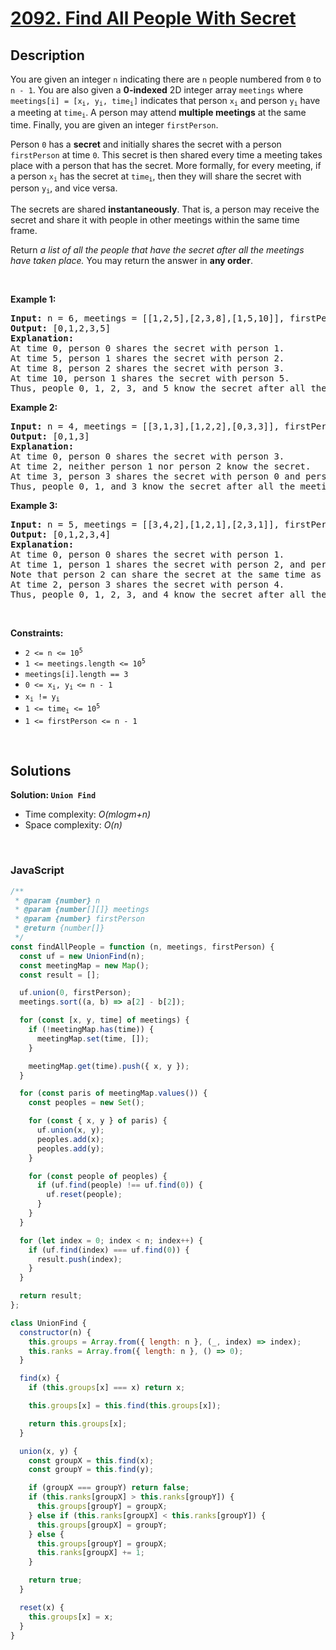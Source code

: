 # [2092. Find All People With Secret](https://leetcode.com/problems/find-all-people-with-secret)

## Description

<div class="elfjS" data-track-load="description_content"><p>You are given an integer <code>n</code> indicating there are <code>n</code> people numbered from <code>0</code> to <code>n - 1</code>. You are also given a <strong>0-indexed</strong> 2D integer array <code>meetings</code> where <code>meetings[i] = [x<sub>i</sub>, y<sub>i</sub>, time<sub>i</sub>]</code> indicates that person <code>x<sub>i</sub></code> and person <code>y<sub>i</sub></code> have a meeting at <code>time<sub>i</sub></code>. A person may attend <strong>multiple meetings</strong> at the same time. Finally, you are given an integer <code>firstPerson</code>.</p>

<p>Person <code>0</code> has a <strong>secret</strong> and initially shares the secret with a person <code>firstPerson</code> at time <code>0</code>. This secret is then shared every time a meeting takes place with a person that has the secret. More formally, for every meeting, if a person <code>x<sub>i</sub></code> has the secret at <code>time<sub>i</sub></code>, then they will share the secret with person <code>y<sub>i</sub></code>, and vice versa.</p>

<p>The secrets are shared <strong>instantaneously</strong>. That is, a person may receive the secret and share it with people in other meetings within the same time frame.</p>

<p>Return <em>a list of all the people that have the secret after all the meetings have taken place. </em>You may return the answer in <strong>any order</strong>.</p>

<p>&nbsp;</p>
<p><strong class="example">Example 1:</strong></p>

<pre><strong>Input:</strong> n = 6, meetings = [[1,2,5],[2,3,8],[1,5,10]], firstPerson = 1
<strong>Output:</strong> [0,1,2,3,5]
<strong>Explanation:
</strong>At time 0, person 0 shares the secret with person 1.
At time 5, person 1 shares the secret with person 2.
At time 8, person 2 shares the secret with person 3.
At time 10, person 1 shares the secret with person 5.​​​​
Thus, people 0, 1, 2, 3, and 5 know the secret after all the meetings.
</pre>

<p><strong class="example">Example 2:</strong></p>

<pre><strong>Input:</strong> n = 4, meetings = [[3,1,3],[1,2,2],[0,3,3]], firstPerson = 3
<strong>Output:</strong> [0,1,3]
<strong>Explanation:</strong>
At time 0, person 0 shares the secret with person 3.
At time 2, neither person 1 nor person 2 know the secret.
At time 3, person 3 shares the secret with person 0 and person 1.
Thus, people 0, 1, and 3 know the secret after all the meetings.
</pre>

<p><strong class="example">Example 3:</strong></p>

<pre><strong>Input:</strong> n = 5, meetings = [[3,4,2],[1,2,1],[2,3,1]], firstPerson = 1
<strong>Output:</strong> [0,1,2,3,4]
<strong>Explanation:</strong>
At time 0, person 0 shares the secret with person 1.
At time 1, person 1 shares the secret with person 2, and person 2 shares the secret with person 3.
Note that person 2 can share the secret at the same time as receiving it.
At time 2, person 3 shares the secret with person 4.
Thus, people 0, 1, 2, 3, and 4 know the secret after all the meetings.
</pre>

<p>&nbsp;</p>
<p><strong>Constraints:</strong></p>

<ul>
	<li><code>2 &lt;= n &lt;= 10<sup>5</sup></code></li>
	<li><code>1 &lt;= meetings.length &lt;= 10<sup>5</sup></code></li>
	<li><code>meetings[i].length == 3</code></li>
	<li><code>0 &lt;= x<sub>i</sub>, y<sub>i </sub>&lt;= n - 1</code></li>
	<li><code>x<sub>i</sub> != y<sub>i</sub></code></li>
	<li><code>1 &lt;= time<sub>i</sub> &lt;= 10<sup>5</sup></code></li>
	<li><code>1 &lt;= firstPerson &lt;= n - 1</code></li>
</ul>
</div>

<p>&nbsp;</p>

## Solutions

**Solution: `Union Find`**

- Time complexity: <em>O(mlogm+n)</em>
- Space complexity: <em>O(n)</em>

<p>&nbsp;</p>

### **JavaScript**

```js
/**
 * @param {number} n
 * @param {number[][]} meetings
 * @param {number} firstPerson
 * @return {number[]}
 */
const findAllPeople = function (n, meetings, firstPerson) {
  const uf = new UnionFind(n);
  const meetingMap = new Map();
  const result = [];

  uf.union(0, firstPerson);
  meetings.sort((a, b) => a[2] - b[2]);

  for (const [x, y, time] of meetings) {
    if (!meetingMap.has(time)) {
      meetingMap.set(time, []);
    }

    meetingMap.get(time).push({ x, y });
  }

  for (const paris of meetingMap.values()) {
    const peoples = new Set();

    for (const { x, y } of paris) {
      uf.union(x, y);
      peoples.add(x);
      peoples.add(y);
    }

    for (const people of peoples) {
      if (uf.find(people) !== uf.find(0)) {
        uf.reset(people);
      }
    }
  }

  for (let index = 0; index < n; index++) {
    if (uf.find(index) === uf.find(0)) {
      result.push(index);
    }
  }

  return result;
};

class UnionFind {
  constructor(n) {
    this.groups = Array.from({ length: n }, (_, index) => index);
    this.ranks = Array.from({ length: n }, () => 0);
  }

  find(x) {
    if (this.groups[x] === x) return x;

    this.groups[x] = this.find(this.groups[x]);

    return this.groups[x];
  }

  union(x, y) {
    const groupX = this.find(x);
    const groupY = this.find(y);

    if (groupX === groupY) return false;
    if (this.ranks[groupX] > this.ranks[groupY]) {
      this.groups[groupY] = groupX;
    } else if (this.ranks[groupX] < this.ranks[groupY]) {
      this.groups[groupX] = groupY;
    } else {
      this.groups[groupY] = groupX;
      this.ranks[groupX] += 1;
    }

    return true;
  }

  reset(x) {
    this.groups[x] = x;
  }
}
```
